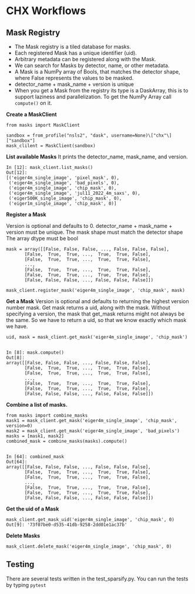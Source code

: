 # CHX Workflows

## Mask Registry
- The Mask registry is a tiled database for masks.
- Each registered Mask has a unique identifier (uid).
- Arbitrary metadata can be registered along with the Mask.
- We can search for Masks by detector, name, or other metadata.
- A Mask is a NumPy array of Bools, that matches the detector shape, where False represents the values to be masked.
- detector_name + mask_name + version is unique
- When you get a Mask from the registry its type is a DaskArray, this is to support laziness and parallelization. To get the NumPy Array call `compute()` on it.

**Create a MaskClient**


    from masks import MaskClient
    
    sandbox = from_profile("nsls2", "dask", username=None)\["chx"\]["sandbox"]
    mask_clilent = MaskClient(sandbox)


**List available Masks**
It prints the detector_name, mask_name, and version.


    In [12]: mask_client.list_masks()
    Out[12]:
    [('eiger4m_single_image', 'pixel_mask', 0),
     ('eiger4m_single_image', 'bad_pixels', 0),
     ('eiger4m_single_image', 'chip_mask', 0),
     ('eiger4m_single_image', 'jul11_2022_4m_saxs', 0),
     ('eiger500K_single_image', 'chip_mask', 0),
     ('eiger1m_single_image', 'chip_mask', 0)]
    
    

**Register a Mask**

Version is optional and defaults to 0.
detector_name + mask_name + version must be unique.
The mask shape must match the detector shape
The array dtype must be bool


    mask = array([[False, False, False, ..., False, False, False],
           [False,  True,  True, ...,  True,  True, False],
           [False,  True,  True, ...,  True,  True, False],
           ...,
           [False,  True,  True, ...,  True,  True, False],
           [False,  True,  True, ...,  True,  True, False],
           [False, False, False, ..., False, False, False]])
    
    mask_client.register_mask('eiger4m_single_image', 'chip_mask', mask)


**Get a Mask**
Version is optional and defaults to returning the highest version number mask.
Get mask returns a uid, along with the mask.  Without specifying a version, the mask that get_mask returns might not always be the same.  So we have to return a uid, so that we know exactly which mask we have.


    uid, mask = mask_client.get_mask('eiger4m_single_image', 'chip_mask')


    In [8]: mask.compute()
    Out[8]:
    array([[False, False, False, ..., False, False, False],
           [False,  True,  True, ...,  True,  True, False],
           [False,  True,  True, ...,  True,  True, False],
           ...,
           [False,  True,  True, ...,  True,  True, False],
           [False,  True,  True, ...,  True,  True, False],
           [False, False, False, ..., False, False, False]])


**Combine a list of masks.**


    from masks import combine_masks
    mask1 = mask_client.get_mask('eiger4m_single_image', 'chip_mask', version=0)
    mask2 = mask_client.get_mask('eiger4m_single_image', 'bad_pixels')
    masks = [mask1, mask2]
    combined_mask = combine_masks(masks).compute()


    In [64]: combined_mask
    Out[64]:
    array([[False, False, False, ..., False, False, False],
           [False,  True,  True, ...,  True,  True, False],
           [False,  True,  True, ...,  True,  True, False],
           ...,
           [False,  True,  True, ...,  True,  True, False],
           [False,  True,  True, ...,  True,  True, False],
           [False, False, False, ..., False, False, False]])

**Get the uid of a Mask**


    mask_client.get_mask_uid('eiger4m_single_image', 'chip_mask', 0)
    Out[9]: '73f07be0-d535-41db-9258-2dd01e1ac37b'

**Delete Masks**


    mask_client.delete_mask('eiger4m_single_image', 'chip_mask', 0)


## Testing

There are several tests written in the test_sparsify.py.
You can run the tests by typing `pytest`
